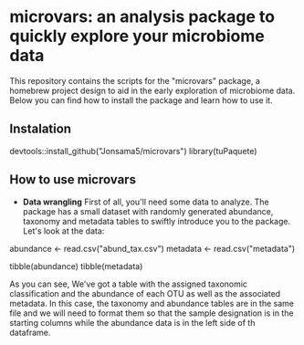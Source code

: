 # microvars: an analysis package to quickly explore your microbiome data

This repository contains the scripts for the "microvars" package, a homebrew project design to aid in the early exploration of 
microbiome data. Below you can find how to install the package and learn how to use it.

## Instalation

devtools::install_github("Jonsama5/microvars")
library(tuPaquete)

## How to use microvars

* **Data wrangling**
First of all, you'll need some data to analyze. The package has a small dataset with randomly generated abundance, taxonomy
and metadata tables to swiftly introduce you to the package. Let's look at the data:

abundance <- read.csv("abund_tax.csv")
metadata <- read.csv("metadata")

tibble(abundance)
tibble(metadata)

As you can see, We've got a table with the assigned taxonomic classification and the abundance of each OTU as well as the
associated metadata. In this case, the taxonomy and abundance tables are in the same file and we will need to format them
so that the sample designation is in the starting columns while the abundance data is in the left side of th dataframe.
